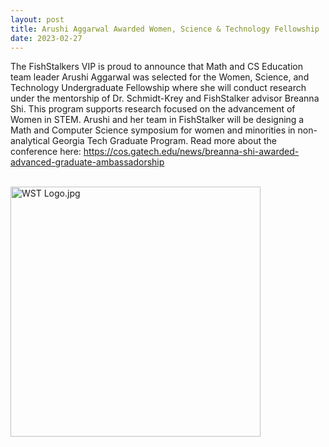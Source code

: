 ```yaml
---
layout: post
title: Arushi Aggarwal Awarded Women, Science & Technology Fellowship
date: 2023-02-27
---
```


The FishStalkers VIP is proud to announce that Math and CS Education team leader Arushi Aggarwal was selected for the Women, Science, and Technology Undergraduate Fellowship where she will conduct research under the mentorship of Dr. Schmidt-Krey and FishStalker advisor Breanna Shi. This program supports research focused on the advancement of Women in STEM. Arushi and her team in FishStalker will be designing a Math and Computer Science symposium for women and minorities in non-analytical Georgia Tech Graduate Program. Read more about the conference here: https://cos.gatech.edu/news/breanna-shi-awarded-advanced-graduate-ambassadorship

<br/>
<img src="/website/images/wst_logo.png?raw=true" alt="WST Logo.jpg"
     width="400">
